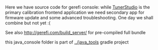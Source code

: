 Here we have source code for gerefi console: while [TunerStudio](http://www.tunerstudio.com/index.php/products/tuner-studio) is the primary calibration frontend application we need secondary app for firmware update and some advanced troubleshooting. One day we shall combine but not yet :(

See also http://gerefi.com/build_server/ for pre-compiled full bundle

this java_console folder is part of [../java_tools](../java_tools) gradle project
